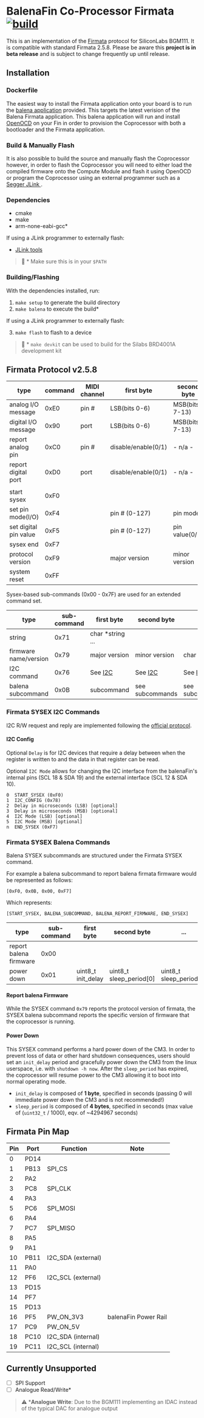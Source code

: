 # BalenaFin Co-Processor Firmata [![build](https://img.shields.io/badge/release-beta-brightgreen.svg)]()

This is an implementation of the [Firmata](https://github.com/firmata/protocol) protocol for SiliconLabs BGM111. It is compatible with standard Firmata 2.5.8. 
Please be aware this **project is in beta release** and is subject to change frequently up until release.

## Installation

### Dockerfile

The easiest way to install the Firmata application onto your board is to run the [balena application](https://github.com/balena-io-playground/balena-fin-firmata-flash) provided. This targets the latest verision of the Balena Firmata application. 
This balena application will run and install [OpenOCD](http://openocd.org/) on your Fin in order to provision the Coprocessor with both a bootloader and the Firmata application.

### Build & Manually Flash

It is also possible to build the source and manually flash the Coprocessor however, in order to flash the Coprocessor you will need to either load the compiled firmware onto the Compute Module and flash it using OpenOCD or program the Coprocessor using an external programmer such as a [Segger JLink ](https://www.segger.com/products/debug-probes/j-link/).

### Dependencies

 - cmake
 - make
 - arm-none-eabi-gcc*

If using a JLink programmer to externally flash:

 - [JLink tools](https://www.segger.com/jlink-software.html)

> :wrench: * Make sure this is in your `$PATH`

### Building/Flashing

With the dependencies installed, run:

1. `make setup` to generate the build directory
2. `make balena` to execute the build*

If using a JLink programmer to externally flash:

3. `make flash` to flash to a device

> :wrench: * `make devkit` can be used to build for the Silabs BRD4001A development kit

## Firmata Protocol v2.5.8

| type                  | command | MIDI channel | first byte          | second byte     | support              |
| --------------------- | ------- | ------------ | ------------------- | --------------- | -------------------- |
| analog I/O message    | 0xE0    | pin #        | LSB(bits 0-6)       | MSB(bits 7-13)  |          ✅          |
| digital I/O message   | 0x90    | port         | LSB(bits 0-6)       | MSB(bits 7-13)  |          ✅          |
| report analog pin     | 0xC0    | pin #        | disable/enable(0/1) | - n/a -         |          ✅          |
| report digital port   | 0xD0    | port         | disable/enable(0/1) | - n/a -         |          ✅          |
|                       |         |              |                     |                 |                      |
| start sysex           | 0xF0    |              |                     |                 |          ✅          |
| set pin mode(I/O)     | 0xF4    |              | pin # (0-127)       | pin mode        |          ✅          |
| set digital pin value | 0xF5    |              | pin # (0-127)       | pin value(0/1)  |          ✅          |
| sysex end             | 0xF7    |              |                     |                 |          ✅          |
| protocol version      | 0xF9    |              | major version       | minor version   |          ✅          |
| system reset          | 0xFF    |              |                     |                 |          ✅          |

Sysex-based sub-commands (0x00 - 0x7F) are used for an extended command set.

| type                  | sub-command | first byte       | second byte     | ...             | support             |
| --------------------- | -------     | ---------------  | --------------- | --------------- | --------------------|
| string                | 0x71        | char *string ... |                 |                 |          ✅          |
| firmware name/version | 0x79        | major version    | minor version   | char *name ...  |          ✅          |
| I2C command           | 0x76        | See [I2C](#Firmata-I2C-SYSEX-Commands)    | See [I2C](#Firmata-I2C-SYSEX-Commands)   | See [I2C](#Firmata-I2C-SYSEX-Commands)  |          ✅          |
| balena subcommand     | 0x0B        | subcommand       | see subcommands | see subcommands |          ✅          |

### Firmata SYSEX I2C Commands

I2C R/W request and reply are implemented following the [official protocol](https://github.com/firmata/protocol/blob/master/i2c.md).

#### I2C Config

Optional `Delay` is for I2C devices that require a delay between when the register is written to and the data in that register can be read.

Optional `I2C Mode` allows for changing the I2C interface from the balenaFin's internal pins (SCL 18 & SDA 19) and the external interface (SCL 12 & SDA 10).

```
0  START_SYSEX (0xF0)
1  I2C_CONFIG (0x78)
2  Delay in microseconds (LSB) [optional]
3  Delay in microseconds (MSB) [optional]
4  I2C Mode (LSB) [optional]
5  I2C Mode (MSB) [optional]
n  END_SYSEX (0xF7)
```

### Firmata SYSEX Balena Commands

Balena SYSEX subcommands are structured under the Firmata SYSEX command. 

For example a balena subcommand to report balena firmata firmware would be represented as follows:

`[0xF0, 0x0B, 0x00, 0xF7]`

Which represents:

`[START_SYSEX, BALENA_SUBCOMMAND, BALENA_REPORT_FIRMWARE, END_SYSEX]`

| type                   | sub-command | first byte         | second byte             | ...                     | support |
| ---------------------- | ----------- | ------------------ | ----------------------- | ----------------------- | ------- |
| report balena firmware | 0x00        |                    |                         |                         |  ✅     |
| power down             | 0x01        | uint8_t init_delay | uint8_t sleep_period[0] | uint8_t sleep_period[3] |  ✅     |

#### Report balena Firmware

While the SYSEX command `0x79` reports the protocol version of firmata, the SYSEX balena subcommand reports the specific version of firmware that the coprocessor is running. 

#### Power Down

This SYSEX command performs a hard power down of the CM3. In order to prevent loss of data or other hard shutdown consequences, users should set an `init_delay` period and gracefully power down the CM3 from the linux userspace, i.e. with `shutdown -h now`. 
After the `sleep_period` has expired, the coprocessor will resume power to the CM3 allowing it to boot into normal operating mode.

- `init_delay` is composed of **1 byte**, specified in seconds (passing 0 will immediate power down the CM3 and is not recommended!)
- `sleep_period` is composed of **4 bytes**, specified in seconds (max value of (`uint32_t` / 1000), eqv. of ~4294967 seconds)

## Firmata Pin Map

| Pin | Port | Function              | Note                 |
|-----|------|-----------------------|----------------------|
| 0   | PD14 |                       |                      |
| 1   | PB13 | SPI_CS                |                      |
| 2   | PA2  |                       |                      |
| 3   | PC8  | SPI_CLK               |                      |
| 4   | PA3  |                       |                      |
| 5   | PC6  | SPI_MOSI              |                      |
| 6   | PA4  |                       |                      |
| 7   | PC7  | SPI_MISO              |                      |
| 8   | PA5  |                       |                      |
| 9   | PA1  |                       |                      |
| 10  | PB11 | I2C_SDA (external)    |                      |
| 11  | PA0  |                       |                      |
| 12  | PF6  | I2C_SCL (external)    |                      |
| 13  | PD15 |                       |                      |
| 14  | PF7  |                       |                      |
| 15  | PD13 |                       |                      |
| 16  | PF5  | PW_ON_3V3             | balenaFin Power Rail |
| 17  | PC9  | PW_ON_5V              |                      |
| 18  | PC10 | I2C_SDA (internal)    |                      |
| 19  | PC11 | I2C_SCL (internal)    |                      |

## Currently Unsupported

- [ ] SPI Support
- [ ] Analogue Read/Write*

> :warning: ***Analogue Write**: Due to the BGM111 implementing an IDAC instead of the typical DAC for analogue output

